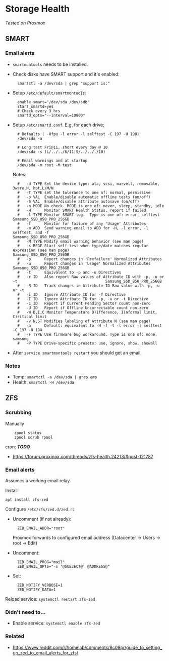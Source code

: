 # Storage Health
_Tested on Proxmox_

## SMART
### Email alerts

* `smartmontools` needs to be installed.
* Check disks have SMART support and it's enabled:

        smartctl -a /dev/sda | grep "support is:"

* Setup `/etc/default/smartmontools`:

        enable_smart="/dev/sda /dev/sdb"
        start_smartd=yes
        # Check every 3 hrs
        smartd_opts="--interval=10800"

* Setup `/etc/smartd.conf`.  E.g. for each drive;
        
        # Defaults ( -Hfpu -l error -l selftest -C 197 -U 198)
        /dev/sda -a 

        # Long test Fri@11, short every day @ 10
        /dev/sda -s (L/../../6/11|S/../.././10) 
        
        # Email warnings and at startup
        /dev/sda -m root -M test 

    Notes:

        #   -d TYPE Set the device type: ata, scsi, marvell, removable, 3ware,N, hpt,L/M/N
        #   -T TYPE set the tolerance to one of: normal, permissive
        #   -o VAL  Enable/disable automatic offline tests (on/off)
        #   -S VAL  Enable/disable attribute autosave (on/off)
        #   -n MODE No check. MODE is one of: never, sleep, standby, idle
        #   -H      Monitor SMART Health Status, report if failed
        #   -l TYPE Monitor SMART log.  Type is one of: error, selftest                                            Samsung_SSD_850_PRO_256GB
        #   -f      Monitor for failure of any 'Usage' Attributes
        #   -m ADD  Send warning email to ADD for -H, -l error, -l selftest, and -f                                Samsung_SSD_850_PRO_256GB
        #   -M TYPE Modify email warning behavior (see man page)
        #   -s REGE Start self-test when type/date matches regular expression (see man page)                       Samsung_SSD_850_PRO_256GB
        #   -p      Report changes in 'Prefailure' Normalized Attributes
        #   -u      Report changes in 'Usage' Normalized Attributes                                                Samsung_SSD_850_PRO_256GB
        #   -t      Equivalent to -p and -u Directives
        #   -r ID   Also report Raw values of Attribute ID with -p, -u or -t                                       Samsung_SSD_850_PRO_256GB
        #   -R ID   Track changes in Attribute ID Raw value with -p, -u or -t
        #   -i ID   Ignore Attribute ID for -f Directive
        #   -I ID   Ignore Attribute ID for -p, -u or -t Directive
        #   -C ID   Report if Current Pending Sector count non-zero
        #   -U ID   Report if Offline Uncorrectable count non-zero
        #   -W D,I,C Monitor Temperature D)ifference, I)nformal limit, C)ritical limit
        #   -v N,ST Modifies labeling of Attribute N (see man page)
        #   -a      Default: equivalent to -H -f -t -l error -l selftest -C 197 -U 198
        #   -F TYPE Use firmware bug workaround. Type is one of: none, samsung
        #   -P TYPE Drive-specific presets: use, ignore, show, showall

* After `service smartmontools restart` you should get an email.


### Notes
* Temp: `smartctl -a /dev/sda | grep emp`
* Health: `smartctl -H /dev/sda`


## ZFS
### Scrubbing
Manually

        zpool status
        zpool scrub rpool

cron: ***TODO***
* https://forum.proxmox.com/threads/zfs-health.24213/#post-121787

### Email alerts
Assumes a working email relay.

Install

    apt install zfs-zed

Configure `/etc/zfs/zed.d/zed.rc`

* Uncomment (if not already):

        ZED_EMAIL_ADDR="root"    

    Proxmox forwards to configured email address (Datacenter &rarr; Users &rarr; root &rarr; Edit)
* Uncomment:

        ZED_EMAIL_PROG="mail"
        ZED_EMAIL_OPTS="-s '@SUBJECT@' @ADDRESS@"

* Set:

        ZED_NOTIFY_VERBOSE=1 
        ZED_NOTIFY_DATA=1

Reload service: `systemctl restart zfs-zed`

### Didn't need to...
* Enable service: `systemctl enable zfs-zed`

### Related
* https://www.reddit.com/r/homelab/comments/8c09pr/guide_to_setting_up_zed_to_email_alerts_for_zfs/